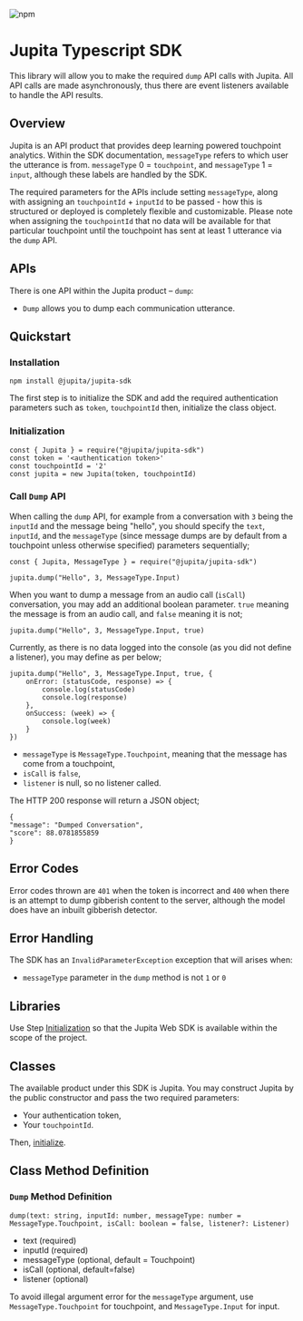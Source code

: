 
![npm](https://img.shields.io/npm/v/@jupita/jupita-sdk)

# Jupita Typescript SDK

This library will allow you to make the required `dump` API calls with Jupita. All API calls are made asynchronously, thus there are event listeners available to handle the API results.

## Overview
Jupita is an API product that provides deep learning powered touchpoint analytics. Within the SDK documentation, `messageType` refers to which user the utterance is from. `messageType` 0 = `touchpoint`, and `messageType` 1 = `input`, although these labels are handled by the SDK.

The required parameters for the APIs include setting `messageType`, along with assigning an `touchpointId` + `inputId` to be passed - how this is structured or deployed is completely flexible and customizable. Please note when assigning the `touchpointId` that no data will be available for that particular touchpoint until the touchpoint has sent at least 1 utterance via the `dump` API. 

## APIs
There is one API within the Jupita product – `dump`:

- `Dump` allows you to dump each communication utterance.


##  Quickstart

### Installation

```
npm install @jupita/jupita-sdk
```


The first step is to initialize the SDK and add the required authentication parameters such as `token`, `touchpointId` then, initialize the class object.

### Initialization

```
const { Jupita } = require("@jupita/jupita-sdk")
const token = '<authentication token>'
const touchpointId = '2'
const jupita = new Jupita(token, touchpointId)
```

### Call `Dump` API

When calling the `dump` API, for example from a conversation with `3` being the `inputId` and the message being "hello", you should specify the `text`, `inputId`, and the `messageType` (since message dumps are by default from a touchpoint unless otherwise specified) parameters sequentially;
```
const { Jupita, MessageType } = require("@jupita/jupita-sdk")

jupita.dump("Hello", 3, MessageType.Input)
```

When you want to dump a message from an audio call (`isCall`) conversation, you may add an additional boolean parameter. `true` meaning the message is from an audio call, and `false` meaning it is not;

```
jupita.dump("Hello", 3, MessageType.Input, true)
```

Currently, as there is no data logged into the console (as you did not define a listener), you may define as per below;
```
jupita.dump("Hello", 3, MessageType.Input, true, {
    onError: (statusCode, response) => {
        console.log(statusCode)
        console.log(response)
    }, 
    onSuccess: (week) => {
        console.log(week)
    }
})
```

- `messageType` is `MessageType.Touchpoint`, meaning that the message has come from a touchpoint,
- `isCall` is `false`,
- `listener` is null, so no listener called.

The HTTP 200 response will return a JSON object;

```
{
"message": "Dumped Conversation",
"score": 88.0781855859
}
```

## Error Codes

Error codes thrown are `401` when the token is incorrect and `400` when there is an attempt to dump gibberish content to the server, although the model does have an inbuilt gibberish detector.

## Error Handling

The SDK has an `InvalidParameterException` exception that will arises when:
- `messageType` parameter in the `dump` method is not `1` or `0`

## Libraries

Use Step [Initialization](#initialization) so
that the Jupita Web SDK is available within the scope of the project.


## Classes

The available product under this SDK is Jupita. You may construct Jupita by the public constructor and pass the two required parameters:

- Your authentication token,
- Your `touchpointId`.

Then, [initialize](#initialization).

## Class Method Definition

### `Dump` Method Definition

```
dump(text: string, inputId: number, messageType: number = MessageType.Touchpoint, isCall: boolean = false, listener?: Listener)
```

* text (required)
* inputId (required)
* messageType (optional, default = Touchpoint)
* isCall (optional, default=false)
* listener (optional)

To avoid illegal argument error for the `messageType` argument, use `MessageType.Touchpoint` for touchpoint, and `MessageType.Input` for input.
